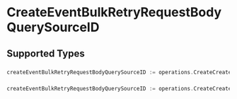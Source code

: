 # CreateEventBulkRetryRequestBodyQuerySourceID


## Supported Types

### 

```go
createEventBulkRetryRequestBodyQuerySourceID := operations.CreateCreateEventBulkRetryRequestBodyQuerySourceIDStr(string{/* values here */})
```

### 

```go
createEventBulkRetryRequestBodyQuerySourceID := operations.CreateCreateEventBulkRetryRequestBodyQuerySourceIDArrayOfstr([]string{/* values here */})
```

